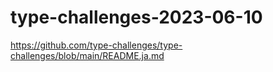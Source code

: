 # type-challenges-2023-06-10
https://github.com/type-challenges/type-challenges/blob/main/README.ja.md
